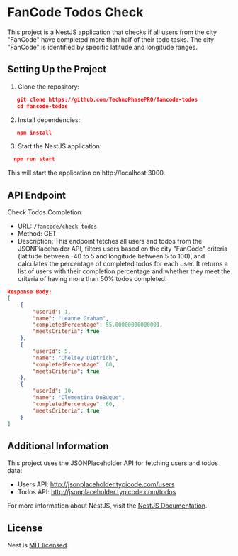 # FanCode Todos Check

This project is a NestJS application that checks if all users from the city "FanCode" have completed more than half of their todo tasks. The city "FanCode" is identified by specific latitude and longitude ranges.

## Setting Up the Project

1. Clone the repository:
```json
   git clone https://github.com/TechnoPhasePRO/fancode-todos
   cd fancode-todos
```

2. Install dependencies:
```json
   npm install
```

3. Start the NestJS application:
```json
  npm run start
```
  This will start the application on http://localhost:3000.

## API Endpoint

Check Todos Completion
- URL: `/fancode/check-todos`
- Method: GET
- Description: This endpoint fetches all users and todos from the JSONPlaceholder API, filters users based on the city "FanCode" criteria (latitude between -40 to 5 and longitude between 5 to 100), and calculates the percentage of completed todos for each user. It returns a list of users with their completion percentage and whether they meet the criteria of having more than 50% todos completed.
```json
Response Body:
[
    {
        "userId": 1,
        "name": "Leanne Graham",
        "completedPercentage": 55.00000000000001,
        "meetsCriteria": true
    },
    {
        "userId": 5,
        "name": "Chelsey Dietrich",
        "completedPercentage": 60,
        "meetsCriteria": true
    },
    {
        "userId": 10,
        "name": "Clementina DuBuque",
        "completedPercentage": 60,
        "meetsCriteria": true
    }
]
```

## Additional Information
This project uses the JSONPlaceholder API for fetching users and todos data:

- Users API: http://jsonplaceholder.typicode.com/users
- Todos API: http://jsonplaceholder.typicode.com/todos

For more information about NestJS, visit the [NestJS Documentation](https://docs.nestjs.com/).

## License

Nest is [MIT licensed](LICENSE).